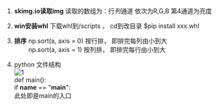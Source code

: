 1. **skimg.io读取img**  读取的数组为：行*列*通道   依次为R,G,B 第4通道为亮度 
2. **win安装whl** 下载whl到/scripts ， cd到改目录 $pip install xxx.whl
3. **排序** np.sort(a, axis = 0) 按行排， 即排完每列由小到大  
           &emsp;&emsp; np.sort(a, axis = 1) 按列排， 即排完每行由小到大

4. python 文件结构  
![1](https://github.com/lionzhu6336/Blogs/raw/master/notes/python_1.PNG)  
def main():  
if __name__ == "__main__":  
 此处即是main的入口